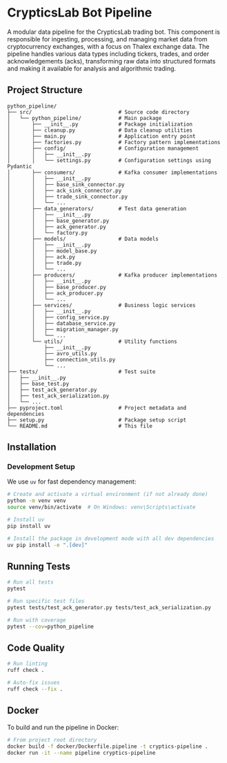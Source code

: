 # CrypticsLab Bot Pipeline

A modular data pipeline for the CrypticsLab trading bot. This component is responsible for ingesting, processing, and managing market data from cryptocurrency exchanges, with a focus on Thalex exchange data. The pipeline handles various data types including tickers, trades, and order acknowledgements (acks), transforming raw data into structured formats and making it available for analysis and algorithmic trading.

## Project Structure

```
python_pipeline/
├── src/                            # Source code directory
│   └── python_pipeline/            # Main package
│       ├── __init__.py             # Package initialization
│       ├── cleanup.py              # Data cleanup utilities
│       ├── main.py                 # Application entry point
│       ├── factories.py            # Factory pattern implementations
│       ├── config/                 # Configuration management
│       │   ├── __init__.py
│       │   └── settings.py         # Configuration settings using Pydantic
│       ├── consumers/              # Kafka consumer implementations
│       │   ├── __init__.py
│       │   ├── base_sink_connector.py
│       │   ├── ack_sink_connector.py
│       │   ├── trade_sink_connector.py
│       │   └── ...
│       ├── data_generators/        # Test data generation
│       │   ├── __init__.py
│       │   ├── base_generator.py
│       │   ├── ack_generator.py
│       │   └── factory.py
│       ├── models/                 # Data models
│       │   ├── __init__.py
│       │   ├── model_base.py
│       │   ├── ack.py
│       │   ├── trade.py
│       │   └── ...
│       ├── producers/              # Kafka producer implementations
│       │   ├── __init__.py
│       │   ├── base_producer.py
│       │   ├── ack_producer.py
│       │   └── ...
│       ├── services/               # Business logic services
│       │   ├── __init__.py
│       │   ├── config_service.py
│       │   ├── database_service.py
│       │   ├── migration_manager.py
│       │   └── ...
│       └── utils/                  # Utility functions
│           ├── __init__.py
│           ├── avro_utils.py
│           ├── connection_utils.py
│           └── ...
├── tests/                          # Test suite
│   ├── __init__.py
│   ├── base_test.py
│   ├── test_ack_generator.py
│   ├── test_ack_serialization.py
│   └── ...
├── pyproject.toml                  # Project metadata and dependencies
├── setup.py                        # Package setup script
└── README.md                       # This file
```

## Installation

### Development Setup

We use `uv` for fast dependency management:

```bash
# Create and activate a virtual environment (if not already done)
python -m venv venv
source venv/bin/activate  # On Windows: venv\Scripts\activate

# Install uv
pip install uv

# Install the package in development mode with all dev dependencies
uv pip install -e ".[dev]"
```

## Running Tests

```bash
# Run all tests
pytest

# Run specific test files
pytest tests/test_ack_generator.py tests/test_ack_serialization.py

# Run with coverage
pytest --cov=python_pipeline
```

## Code Quality

```bash
# Run linting
ruff check .

# Auto-fix issues
ruff check --fix .
```

## Docker

To build and run the pipeline in Docker:

```bash
# From project root directory
docker build -f docker/Dockerfile.pipeline -t cryptics-pipeline .
docker run -it --name pipeline cryptics-pipeline
```

